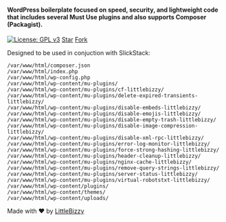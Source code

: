 #### WordPress boilerplate focused on speed, security, and lightweight code that includes several Must Use plugins and also supports Composer (Packagist).

[![License: GPL v3](https://img.shields.io/badge/License-GPL%20v3-blue.svg)](https://www.gnu.org/licenses/gpl-3.0) <a class="github-button" href="https://github.com/littlebizzy/wplite" data-icon="octicon-star" data-size="small" data-show-count="true" aria-label="Star littlebizzy/wplite on GitHub">Star</a> <a class="github-button" href="https://github.com/littlebizzy/wplite/fork" data-icon="octicon-repo-forked" data-size="small" data-show-count="true" aria-label="Fork littlebizzy/wplite on GitHub">Fork</a>

Designed to be used in conjuction with SlickStack:

    /var/www/html/composer.json
    /var/www/html/index.php
    /var/www/html/wp-config.php
    /var/www/html/wp-content/mu-plugins/
    /var/www/html/wp-content/mu-plugins/cf-littlebizzy/
    /var/www/html/wp-content/mu-plugins/delete-expired-transients-littlebizzy/
    /var/www/html/wp-content/mu-plugins/disable-embeds-littlebizzy/
    /var/www/html/wp-content/mu-plugins/disable-emojis-littlebizzy/
    /var/www/html/wp-content/mu-plugins/disable-empty-trash-littlebizzy/
    /var/www/html/wp-content/mu-plugins/disable-image-compression-littlebizzy/
    /var/www/html/wp-content/mu-plugins/disable-xml-rpc-littlebizzy/
    /var/www/html/wp-content/mu-plugins/error-log-monitor-littlebizzy/
    /var/www/html/wp-content/mu-plugins/force-strong-hashing-littlebizzy/
    /var/www/html/wp-content/mu-plugins/header-cleanup-littlebizzy/
    /var/www/html/wp-content/mu-plugins/nginx-cache-littlebizzy/
    /var/www/html/wp-content/mu-plugins/remove-query-strings-littlebizzy/
    /var/www/html/wp-content/mu-plugins/server-status-littlebizzy/
    /var/www/html/wp-content/mu-plugins/virtual-robotstxt-littlebizzy/
    /var/www/html/wp-content/plugins/
    /var/www/html/wp-content/themes/
    /var/www/html/wp-content/uploads/

Made with ❤ by [LittleBizzy](https://www.littlebizzy.com)

<script async defer src="https://buttons.github.io/buttons.js"></script>
